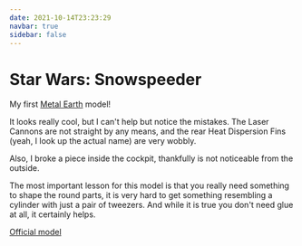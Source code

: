 ```yaml
---
date: 2021-10-14T23:23:29
navbar: true
sidebar: false
---
```


# Star Wars: Snowspeeder

My first [Metal Earth](https://www.metalearth.com/) model!

It looks really cool, but I can't help but notice the mistakes. The Laser Cannons are not straight by any means, and the rear Heat Dispersion Fins (yeah, I look up the actual name) are very wobbly.

Also, I broke a piece inside the cockpit, thankfully is not noticeable from the outside.

The most important lesson for this model is that you really need something to shape the round parts, it is very hard to get something resembling a cylinder with just a pair of tweezers. And while it is true you don't need glue at all, it certainly helps.

[Official model](https://www.metalearth.com/starwars/snowspeeder)

<Gallery path="star-wars/snowspeeder" :images="[
    'model_1',
    'model_2',
    'model_3',
    'model_4',
    'model_5',
    'model_6',
    'detail_1',
    'detail_2',
    'detail_3',
    'detail_4',
    'detail_5',
    'scale'
]"/>

